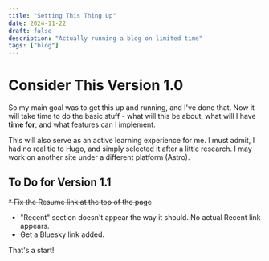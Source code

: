 ```yaml
---
title: "Setting This Thing Up"
date: 2024-11-22
draft: false
description: "Actually running a blog on limited time"
tags: ["blog"]
---
```

# Consider This Version 1.0

So my main goal was to get this up and running, and I've done that. Now it will take time to do the basic stuff - what will this be about, what will I have **time for**, and what features can I implement. 

This will also serve as an active learning experience for me. I must admit, I had no real tie to Hugo, and simply selected it after a little research. I may work on another site under a different platform (Astro). 

## To Do for Version 1.1
~~* Fix the Resume link at the top of the page~~
* "Recent" section doesn't appear the way it should. No actual Recent link appears.
* Get a Bluesky link added.

That's a start!

